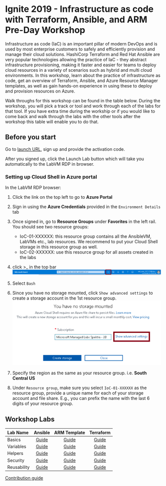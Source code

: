 # Ignite 2019 - Infrastructure as code with Terraform, Ansible, and ARM Pre-Day Workshop
Infrastructure as code (IaC) is an important pillar of modern DevOps and is used by most enterprise customers to safely and efficiently provision and manage their cloud solutions. HashiCorp Terraform and Red Hat Ansible are very popular technologies allowing the practice of IaC - they abstract infrastructure provisioning, making it faster and easier for teams to deploy cloud resources in a variety of scenarios such as hybrid and multi cloud environments. In this workshop, learn about the practice of infrastructure as code, get an overview of Terraform, Ansible, and Azure Resource Manager templates, as well as gain hands-on experience in using these to deploy and provision resources on Azure. 

Walk throughs for this workshop can be found in the table below. During the workshop, you will pick a track or tool and work through each of the labs for that tool. If you have extra time during the workship or if you would like to come back and walk through the labs with the other tools after the workshop this table will enable you to do that.

## Before you start

Go to [launch URL](https://manage.cloudlabs.ai/#/odl/ac646c05-db3c-4773-a2b6-799f80eac16b), sign up and provide the activation code.

After you signed up, click the Launch Lab button which will take you automatically to the LabVM RDP in browser.

### Setting up Cloud Shell in Azure portal

In the LabVM RDP browser:

1. Click the link on the top left to go to **Azure Portal** 
1. Sign in using the **Azure Credentials** provided in the `Environment Details` tab
1. Once signed in, go to **Resource Groups** under **Favorites** in the left rail. You should see two resource groups: 
    - IoC-01-XXXXXX: this resource group contains all the AnsibleVM, LabVMs etc., lab resources. We recommend to put your Cloud Shell storage in this resource group as well.
    - IoC-02-XXXXXX: use this resource group for all assets created in the labs

1. click >_ in the top bar
![Launch Cloud Shell](/images/cloudshell.png)
1. Select `Bash`
1. Since you have no storage mounted, click `Show advanced settings` to create a storage account in the 1st resource group.
![Launch Cloud Shell](/images/setup-cloudshell.png)
1. Specify the region as the same as your resource group. i.e. **South Central US**
1. Under `Resource group`, make sure you select `IoC-01-XXXXXX` as the resource group, provide a unique name for each of your storage account and file share. E.g., you can prefix the name with the last 6 digits of your resource group.

## Workshop Labs

| Lab Name      | Ansible       | ARM Template  | Terraform |
|:------------- |:-------------:|:-------------:|:-------------:|
| Basics        | [Guide](./Ansible/01-Basics/Guide.md) | [Guide](./ARM%20Template/01%20-%20Basics/Guide.md) | [Guide](./Terraform/01%20-%20Basics/Guide.md) |
| Variables     | [Guide](./Ansible/02-Variables/Guide.md) | [Guide](./ARM%20Template/02%20-%20Variables/Guide.md) | [Guide](./Terraform/02%20-%20Variables/Guide.md) |
| Helpers       | [Guide](./Ansible/03-Helpers/Guide.md) | [Guide](./ARM%20Template/03%20-%20Helpers/Guide.md) | [Guide](./Terraform/03%20-%20Helpers/Guide.md) |
| Security      | [Guide](./Ansible/04-Security/Guide.md) | [Guide](./ARM%20Template/04%20-%20Security/Guide.md) | [Guide](./Terraform/04%20-%20Security/Guide.md) |
| Reusability   | [Guide](./Ansible/05-Reusability/Guide.md) | [Guide](./ARM%20Template/05%20-%20Reusability/Guide.md) | [Guide](./Terraform/05%20-%20Reusability/Guide.md) |

[Contribution guide](Contrib.md)

